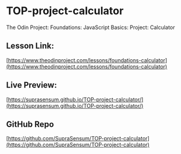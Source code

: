 # TOP-project-calculator

The Odin Project: Foundations: JavaScript Basics: Project: Calculator

## Lesson Link:

[https://www.theodinproject.com/lessons/foundations-calculator](https://www.theodinproject.com/lessons/foundations-calculator)

## Live Preview:

[https://suprasensum.github.io/TOP-project-calculator/](https://suprasensum.github.io/TOP-project-calculator/)

## GitHub Repo

[https://github.com/SupraSensum/TOP-project-calculator](https://github.com/SupraSensum/TOP-project-calculator)
